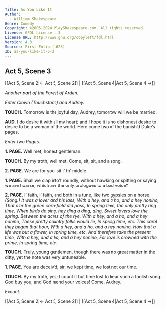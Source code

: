 ```yaml
---
Title: As You Like It
Author: 
  - William Shakespeare
Genre: Comedy
Copyright: ©2005-2024 PlayShakespeare.com. All rights reserved.
License: GFDL License 1.3
License URL: http://www.gnu.org/copyleft/fdl.html
Version: 4.3
Sources: First Folio (1623)
ID: as-you-like-it-5-3
---
```


## Act 5, Scene 3
[[Act 5, Scene 2|← Act 5, Scene 2]] | [[Act 5, Scene 4|Act 5, Scene 4 →]]

*Another part of the Forest of Arden.*

*Enter Clown (Touchstone) and Audrey.*

**TOUCH.**
Tomorrow is the joyful day, Audrey, tomorrow will we be married.

**AUD.**
I do desire it with all my heart; and I hope it is no dishonest desire to desire to be a woman of the world. Here come two of the banish’d Duke’s pages.

*Enter two Pages.*

**1. PAGE.**
Well met, honest gentleman.

**TOUCH.**
By my troth, well met. Come, sit, sit, and a song.

**2. PAGE.**
We are for you, sit i’ th’ middle.

**1. PAGE.**
Shall we clap into’t roundly, without hawking or spitting or saying we are hoarse, which are the only prologues to a bad voice?

**2. PAGE.**
I’ faith, i’ faith, and both in a tune, like two gypsies on a horse.
*(Song.)*
*It was a lover and his lass,*
*With a hey, and a ho, and a hey nonino,*
*That o’er the green corn-field did pass,*
*In spring time, the only pretty ring time,*
*When birds do sing, hey ding a ding, ding,*
*Sweet lovers love the spring.*
*Between the acres of the rye,*
*With a hey, and a ho, and a hey nonino,*
*These pretty country folks would lie,*
*In spring time, etc.*
*This carol they began that hour,*
*With a hey, and a ho, and a hey nonino,*
*How that a life was but a flower,*
*In spring time, etc.*
*And therefore take the present time,*
*With a hey, and a ho, and a hey nonino,*
*For love is crowned with the prime,*
*In spring time, etc.*

**TOUCH.**
Truly, young gentlemen, though there was no great matter in the ditty, yet the note was very untuneable.

**1. PAGE.**
You are deceiv’d, sir, we kept time, we lost not our time.

**TOUCH.**
By my troth, yes; I count it but time lost to hear such a foolish song. God buy you, and God mend your voices! Come, Audrey.

*Exeunt.*

[[Act 5, Scene 2|← Act 5, Scene 2]] | [[Act 5, Scene 4|Act 5, Scene 4 →]]